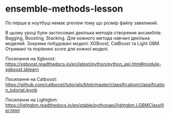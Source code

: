 # ensemble-methods-lesson

По перше в ноутбуці немає preview тому що розмір файлу завеликий.

В цьому уроці були застосовані декілька методів створення ансамблів: Bagging, Boosting, Stacking. Для кожного метода навчані декілька моделей. Зокрема побудовані моделі: XGBoost, CatBoost та Light GBM. Отримані та порівняні score для кожної моделі.

Посилання на Xgboost:
https://xgboost.readthedocs.io/en/latest/python/python_api.html#module-xgboost.sklearn

Посилання на Catboost:
https://github.com/catboost/tutorials/blob/master/classification/classification_tutorial.ipynb

Посилання на Lightgbm:
https://lightgbm.readthedocs.io/en/stable/pythonapi/lightgbm.LGBMClassifier.html
